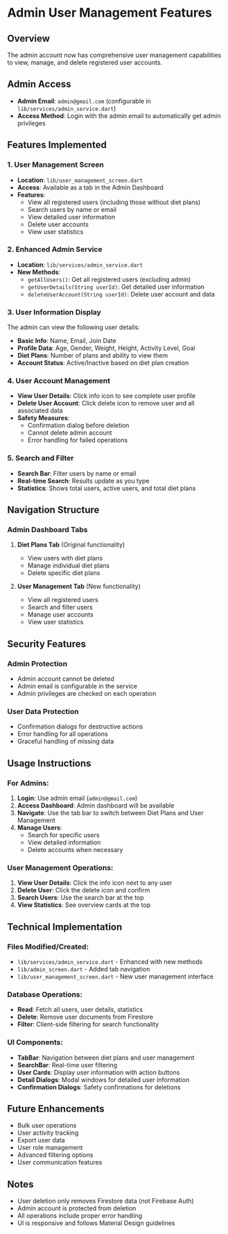 # Admin User Management Features

## Overview
The admin account now has comprehensive user management capabilities to view, manage, and delete registered user accounts.

## Admin Access
- **Admin Email**: `admin@gmail.com` (configurable in `lib/services/admin_service.dart`)
- **Access Method**: Login with the admin email to automatically get admin privileges

## Features Implemented

### 1. User Management Screen
- **Location**: `lib/user_management_screen.dart`
- **Access**: Available as a tab in the Admin Dashboard
- **Features**:
  - View all registered users (including those without diet plans)
  - Search users by name or email
  - View detailed user information
  - Delete user accounts
  - View user statistics

### 2. Enhanced Admin Service
- **Location**: `lib/services/admin_service.dart`
- **New Methods**:
  - `getAllUsers()`: Get all registered users (excluding admin)
  - `getUserDetails(String userId)`: Get detailed user information
  - `deleteUserAccount(String userId)`: Delete user account and data

### 3. User Information Display
The admin can view the following user details:
- **Basic Info**: Name, Email, Join Date
- **Profile Data**: Age, Gender, Weight, Height, Activity Level, Goal
- **Diet Plans**: Number of plans and ability to view them
- **Account Status**: Active/Inactive based on diet plan creation

### 4. User Account Management
- **View User Details**: Click info icon to see complete user profile
- **Delete User Account**: Click delete icon to remove user and all associated data
- **Safety Measures**: 
  - Confirmation dialog before deletion
  - Cannot delete admin account
  - Error handling for failed operations

### 5. Search and Filter
- **Search Bar**: Filter users by name or email
- **Real-time Search**: Results update as you type
- **Statistics**: Shows total users, active users, and total diet plans

## Navigation Structure

### Admin Dashboard Tabs
1. **Diet Plans Tab** (Original functionality)
   - View users with diet plans
   - Manage individual diet plans
   - Delete specific diet plans

2. **User Management Tab** (New functionality)
   - View all registered users
   - Search and filter users
   - Manage user accounts
   - View user statistics

## Security Features

### Admin Protection
- Admin account cannot be deleted
- Admin email is configurable in the service
- Admin privileges are checked on each operation

### User Data Protection
- Confirmation dialogs for destructive actions
- Error handling for all operations
- Graceful handling of missing data

## Usage Instructions

### For Admins:
1. **Login**: Use admin email (`admin@gmail.com`)
2. **Access Dashboard**: Admin dashboard will be available
3. **Navigate**: Use the tab bar to switch between Diet Plans and User Management
4. **Manage Users**: 
   - Search for specific users
   - View detailed information
   - Delete accounts when necessary

### User Management Operations:
1. **View User Details**: Click the info icon next to any user
2. **Delete User**: Click the delete icon and confirm
3. **Search Users**: Use the search bar at the top
4. **View Statistics**: See overview cards at the top

## Technical Implementation

### Files Modified/Created:
- `lib/services/admin_service.dart` - Enhanced with new methods
- `lib/admin_screen.dart` - Added tab navigation
- `lib/user_management_screen.dart` - New user management interface

### Database Operations:
- **Read**: Fetch all users, user details, statistics
- **Delete**: Remove user documents from Firestore
- **Filter**: Client-side filtering for search functionality

### UI Components:
- **TabBar**: Navigation between diet plans and user management
- **SearchBar**: Real-time user filtering
- **User Cards**: Display user information with action buttons
- **Detail Dialogs**: Modal windows for detailed user information
- **Confirmation Dialogs**: Safety confirmations for deletions

## Future Enhancements
- Bulk user operations
- User activity tracking
- Export user data
- User role management
- Advanced filtering options
- User communication features

## Notes
- User deletion only removes Firestore data (not Firebase Auth)
- Admin account is protected from deletion
- All operations include proper error handling
- UI is responsive and follows Material Design guidelines 